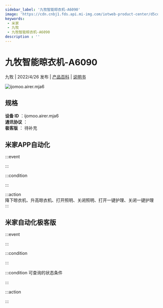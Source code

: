 ```yaml
---
sidebar_label: '九牧智能晾衣机-A6090'
image: 'https://cdn.cnbj1.fds.api.mi-img.com/iotweb-product-center/d5cd781631c74f79b3005431f39c1054_1636540255941.png?GalaxyAccessKeyId=AKVGLQWBOVIRQ3XLEW&Expires=9223372036854775807&Signature=lFjTfTkU2VCAyjLiwjTm7aSx2oM='
keywords: 
 - 米家
 - 九牧
 - 九牧智能晾衣机-A6090
description : ''
---
```

# 九牧智能晾衣机-A6090

九牧 | 2022/4/26 发布 | [产品百科](https://home.mi.com/webapp/content/baike/product/index.html?model=ijomoo.airer.mja6/) | [说明书](https://home.mi.com/views/introduction.html?model=ijomoo.airer.mja6&region=cn)

![ijomoo.airer.mja6](https://cdn.cnbj1.fds.api.mi-img.com/iotweb-product-center/d5cd781631c74f79b3005431f39c1054_1636540255941.png?GalaxyAccessKeyId=AKVGLQWBOVIRQ3XLEW&Expires=9223372036854775807&Signature=lFjTfTkU2VCAyjLiwjTm7aSx2oM=)

## 规格  
> 
**设备 ID** ：ijomoo.airer.mja6  
**通讯协议** ：  
**极客版**  ： 待补充 


## 米家APP自动化  

:::event  

:::

:::condition  

:::

:::action   
降下晾衣机、升高晾衣机、打开照明、关闭照明、打开一键护理、关闭一键护理
:::

## 米家自动化极客版  

:::event  

:::

:::condition  

:::

:::condition 可查询的状态条件  

:::

:::action  

:::

        
